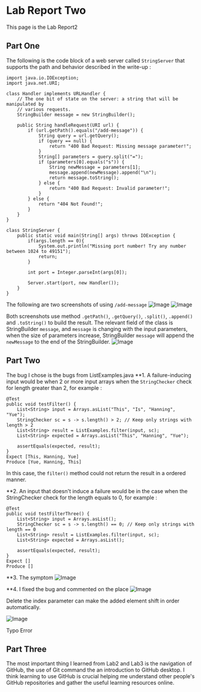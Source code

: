 # Lab Report Two
This page is the Lab Report2


## Part One
The following is the code block of a web server called `StringServer` that supports the path and behavior described in the write-up :
```
import java.io.IOException;
import java.net.URI;

class Handler implements URLHandler {
    // The one bit of state on the server: a string that will be manipulated by
    // various requests.
    StringBuilder message = new StringBuilder();

    public String handleRequest(URI url) {
        if (url.getPath().equals("/add-message")) {
            String query = url.getQuery();
            if (query == null) {
                return "400 Bad Request: Missing message parameter!";
            }
            String[] parameters = query.split("=");
            if (parameters[0].equals("s")) {
                String newMessage = parameters[1];
                message.append(newMessage).append("\n");
                return message.toString();
            } else {
                return "400 Bad Request: Invalid parameter!";
            }
        } else {
            return "404 Not Found!";
        }
    }
}

class StringServer {
    public static void main(String[] args) throws IOException {
        if(args.length == 0){
            System.out.println("Missing port number! Try any number between 1024 to 49151");
            return;
        }

        int port = Integer.parseInt(args[0]);

        Server.start(port, new Handler());
    }
}
```

The following are two screenshots of using `/add-message`
![Image](StringServerOne.png)
![Image](StringServerTwo.png)

Both screenshots use method `.getPath()`, `.getQuery()`, `.split()`, `.append()` and `.toString()` to build the result.
The relevant field of the class is StringBuilder `message`, and `message` is changing with the input parameters, when the size of parameters increase, StringBuilder `message` will append the `newMessage` to the end of the StringBuilder.
    ![Image](StringServerCommand.png)

## Part Two
The bug I chose is the bugs from ListExamples.java
  **1. A failure-inducing input would be when 2 or more input arrays when the `StringChecker` check for length greater than 2, for example :
```
@Test
public void testFilter() {
    List<String> input = Arrays.asList("This", "Is", "Hanning", "Yue");
    StringChecker sc = s -> s.length() > 2; // Keep only strings with length > 2
    List<String> result = ListExamples.filter(input, sc);
    List<String> expected = Arrays.asList("This", "Hanning", "Yue");

    assertEquals(expected, result);
}
Expect [This, Hanning, Yue]
Produce [Yue, Hanning, This]
```
  In this case, the `filter()` method could not return the result in a ordered manner.
  
  
  **2. An input that doesn't induce a failure would be in the case when the StringChecker check for the length equals to 0, for example :
```
@Test
public void testFilterThree() {
    List<String> input = Arrays.asList();
    StringChecker sc = s -> s.length() == 0; // Keep only strings with length == 0
    List<String> result = ListExamples.filter(input, sc);
    List<String> expected = Arrays.asList();

    assertEquals(expected, result);
}
Expect []
Produce []
```
  **3. The symptom
    ![Image](Error.png)

  **4. I fixed the bug and commented on the place
   ![Image](Bug1.png)
   
   Delete the index parameter can make the added element shift in order automatically.

   ![Image](Bug2.png)

   Typo Error

## Part Three
The most important thing I learned from Lab2 and Lab3 is the navigation of GitHub, the use of Git command the an introduction to GitHub desktop. I think learning to use GitHub is crucial helping me understand other people's GitHub repositories and gather the useful learning resources online.
